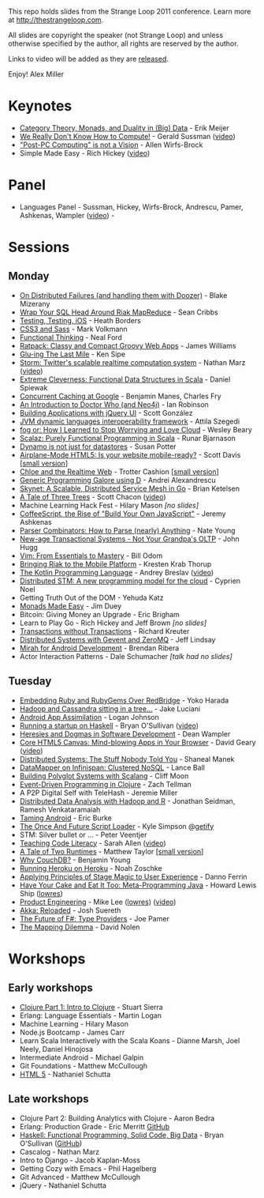 This repo holds slides from the Strange Loop 2011
conference.  Learn more at http://thestrangeloop.com.

All slides are copyright the speaker (not Strange Loop) 
and unless otherwise specified by the author, all 
rights are reserved by the author. 

Links to video will be added as they are [released](http://thestrangeloop.com/news/strange-loop-2011-video-schedule).

Enjoy!
Alex Miller

# Keynotes

* [Category Theory, Monads, and Duality in (Big) Data](http://queue.acm.org/detail.cfm?id=1961297) - Erik Meijer
* [We Really Don't Know How to Compute!](https://github.com/strangeloop/2011-slides/raw/master/Sussman-WeDontKnowHowToCompute.pdf) - Gerald Sussman ([video](http://www.infoq.com/presentations/We-Really-Dont-Know-How-To-Compute))
* ["Post-PC Computing" is not a Vision](https://github.com/strangeloop/2011-slides/raw/master/WirfsBrock-PostPC.pdf) - Allen Wirfs-Brock
* Simple Made Easy - Rich Hickey ([video](http://www.infoq.com/presentations/Simple-Made-Easy))

# Panel

* Languages Panel - Sussman, Hickey, Wirfs-Brock, Andrescu, Pamer, Ashkenas, Wampler ([video](http://www.infoq.com/presentations/Language-Panel))
                  - 
# Sessions

## Monday

* [On Distributed Failures (and handling them with Doozer)](https://github.com/strangeloop/2011-slides/raw/master/Mizerany-OnDistFailures.pdf) - Blake Mizerany
* [Wrap Your SQL Head Around Riak MapReduce](http://strangeloop-riak-mapred.heroku.com/) - Sean Cribbs
* [Testing, Testing, iOS](https://github.com/strangeloop/2011-slides/raw/master/Borders-TestingiOS.pdf) - Heath Borders
* [CSS3 and Sass](http://github.com/strangeloop/2011-slides/raw/master/Volkmann-CSS3andSass.pdf) - Mark Volkmann
* [Functional Thinking](http://github.com/strangeloop/2011-slides/raw/master/Ford-FunctionalThinking.pdf) - Neal Ford
* [Ratpack: Classy and Compact Groovy Web Apps](http://github.com/strangeloop/2011-slides/raw/master/Williams-RatpackClassyCompactGroovy.pdf) - James Williams
* [Glu-ing The Last Mile](http://github.com/strangeloop/2011-slides/raw/master/Sipe-Glu.pdf) - Ken Sipe
* [Storm: Twitter's scalable realtime computation system](https://github.com/strangeloop/2011-slides/raw/master/Marz-Storm.pdf) - Nathan Marz ([video](http://infoq.com/presentations/Storm))
* [Extreme Cleverness: Functional Data Structures in Scala](http://github.com/strangeloop/2011-slides/raw/master/Spiewak-FunctionalData.pdf) - Daniel Spiewak
* [Concurrent Caching at Google](http://github.com/strangeloop/2011-slides/raw/master/ManesFry-ConcurrentCachingAtGoogle.pdf) - Benjamin Manes, Charles Fry
* [An Introduction to Doctor Who (and Neo4j)](http://github.com/strangeloop/2011-slides/raw/master/Robinson-IntroDoctorWhoNeo4j.pdf) - Ian Robinson
* [Building Applications with jQuery UI](https://github.com/strangeloop/2011-slides/raw/master/Gonzalez-BuildingApplicationjQuery%20UI.pdf) - Scott González
* [JVM dynamic languages interoperability framework](https://github.com/strangeloop/2011-slides/raw/master/Szegedi-Dynalink.pdf) - Attila Szegedi
* [fog or: How I Learned to Stop Worrying and Love Cloud](https://github.com/strangeloop/2011-slides/raw/master/Beary-fog.pdf) - Wesley Beary
* [Scalaz: Purely Functional Programming in Scala](https://github.com/strangeloop/2011-slides/raw/master/Bjarnason-Scalaz.pdf) - Runar Bjarnason
* [Dynamo is not just for datastores](https://github.com/strangeloop/2011-slides/raw/master/Potter-DyamnoRiakCore.pdf) - Susan Potter
* [Airplane-Mode HTML5: Is your website mobile-ready?](https://github.com/strangeloop/2011-slides/raw/master/Davis-MobileHTML5.pdf) - Scott Davis [[small version](https://github.com/strangeloop/2011-slides/raw/master/Davis-MobileHTML5-small.pdf)]
* [Chloe and the Realtime Web](https://github.com/strangeloop/2011-slides/raw/master/Cashion-Chloe.pdf) - Trotter Cashion [[small version](https://github.com/strangeloop/2011-slides/raw/master/Cashion-Chloe-small.pdf)]
* [Generic Programming Galore using D](http://github.com/strangeloop/2011-slides/raw/master/Alexandrescu-GenericProgrammingD.pdf) - Andrei Alexandrescu
* [Skynet: A Scalable, Distributed Service Mesh in Go](https://github.com/strangeloop/2011-slides/raw/master/Ketelsen-Skynet.pdf) - Brian Ketelsen
* [A Tale of Three Trees](https://github.com/strangeloop/2011-slides/raw/master/Chacon-ThreeTrees.pdf) - Scott Chacon ([video](http://www.infoq.com/presentations/A-Tale-of-Three-Trees))
* Machine Learning Hack Fest  - Hilary Mason  *[no slides]* 
* [CoffeeScript, the Rise of "Build Your Own JavaScript"](http://github.com/strangeloop/2011-slides/raw/master/Ashkenas-CoffeeScript.pdf) - Jeremy Ashkenas
* [Parser Combinators: How to Parse (nearly) Anything](http://github.com/strangeloop/2011-slides/raw/master/Young-ParserCombinators.pdf) - Nate Young
* [New-age Transactional Systems - Not Your Grandpa's OLTP](https://github.com/strangeloop/2011-slides/raw/master/Hugg-NewAgeTransactionalSystems.pdf) - John Hugg
* [Vim: From Essentials to Mastery](https://github.com/strangeloop/2011-slides/raw/master/Odom-Vim.pdf) - Bill Odom
* [Bringing Riak to the Mobile Platform](http://github.com/strangeloop/2011-slides/raw/master/KrestenThorup-RiakMobile.pdf) - Kresten Krab Thorup
* [The Kotlin Programming Language](http://github.com/strangeloop/2011-slides/raw/master/Breslav-Kotlin.pdf) - Andrey Breslav ([video](http://www.infoq.com/presentations/The-Kotlin-Programming-Language))
* [Distributed STM: A new programming model for the cloud](http://github.com/strangeloop/2011-slides/raw/master/Noel-DistributedSTM.pdf) - Cyprien Noel
* Getting Truth Out of the DOM - Yehuda Katz
* [Monads Made Easy](http://github.com/strangeloop/2011-slides/raw/master/Duey-MonadsEasy.pdf) - Jim Duey
* Bitcoin: Giving Money an Upgrade - Eric Brigham
* Learn to Play Go - Rich Hickey and Jeff Brown  *[no slides]*
* [Transactions without Transactions](https://github.com/strangeloop/2011-slides/raw/master/Kreuter-TransactionsWithoutTransactions.pdf) - Richard Kreuter
* [Distributed Systems with Gevent and ZeroMQ](https://github.com/strangeloop/2011-slides/raw/master/Lindsay-DistributedGeventZmq.pdf) - Jeff Lindsay
* [Mirah for Android Development](http://github.com/strangeloop/2011-slides/raw/master/Ribera-MirahAndroidDevelopment.pdf) - Brendan Ribera
* Actor Interaction Patterns - Dale Schumacher  *[talk had no slides]*

## Tuesday

* [Embedding Ruby and RubyGems Over RedBridge](http://redbridge-at-strangeloop2011.herokuapp.com/slideshow) - Yoko Harada
* [Hadoop and Cassandra sitting in a tree...](https://github.com/strangeloop/2011-slides/raw/master/Luciani-HadoopCassandra.pdf) - Jake Luciani
* [Android App Assimilation](http://github.com/strangeloop/2011-slides/raw/master/Johnson-AndroidAppAssimilation.pdf) - Logan Johnson
* [Running a startup on Haskell](http://bos.github.com/strange-loop-2011/talk/talk.html) - Bryan O'Sullivan ([video](http://www.infoq.com/presentations/Running-a-Startup-on-Haskell))
* [Heresies and Dogmas in Software Development](https://github.com/strangeloop/2011-slides/raw/master/Wampler-HeresiesDogmasSoftwareDev.pdf)  - Dean Wampler
* [Core HTML5 Canvas: Mind-blowing Apps in Your Browser](http://corehtml5canvas.com/strangeloop-2011/index.html) - David Geary ([video](http://www.infoq.com/presentations/Core-HTML5-Canvas))
* [Distributed Systems: The Stuff Nobody Told You](http://github.com/strangeloop/2011-slides/raw/master/Manek-DistSystemsWhatNobodyToldYou.pdf) - Shaneal Manek
* [DataMapper on Infinispan: Clustered NoSQL](https://github.com/strangeloop/2011-slides/raw/master/Ball-DataMapperInfinispan.pdf) - Lance Ball
* [Building Polyglot Systems with Scalang](https://github.com/strangeloop/2011-slides/raw/master/Moon-Scalang.pdf) - Cliff Moon
* [Event-Driven Programming in Clojure](http://github.com/strangeloop/2011-slides/raw/master/Tellman-EventDrivenProgrammingInClojure.pdf) - Zach Tellman
* A P2P Digital Self with TeleHash - Jeremie Miller
* [Distributed Data Analysis with Hadoop and R](http://github.com/strangeloop/2011-slides/raw/master/Seidman-DistributedDataAnalysisHadoopR.pdf) - Jonathan Seidman, Ramesh Venkataramaiah
* [Taming Android](https://github.com/strangeloop/2011-slides/raw/master/Burke-TamingAndroid.pdf) - Eric Burke
* [The Once And Future Script Loader](http://github.com/strangeloop/2011-slides/raw/master/Simpson-Scriptloaders.pdf) - Kyle Simpson @[getify](http://twitter.com/getify)
* STM: Silver bullet or ...  - Peter Veentjer
* [Teaching Code Literacy](https://github.com/strangeloop/2011-slides/raw/master/Allen-TeachingCodeLiteracy.pdf) - Sarah Allen ([video](http://www.infoq.com/presentations/Easy-as-Pie-Teaching-Code-Literacy))
* [A Tale of Two Runtimes](https://github.com/strangeloop/2011-slides/raw/master/Taylor-Tale2Runtimes.pdf) - Matthew Taylor [[small version](https://github.com/strangeloop/2011-slides/raw/master/Taylor-Tale2Runtimes-small.pdf)]
* [Why CouchDB?](https://github.com/strangeloop/2011-slides/raw/master/Young-WhyCouchDB.pdf) - Benjamin Young
* [Running Heroku on Heroku](http://stloop.heroku.com) - Noah Zoschke
* [Applying Principles of Stage Magic to User Experience](https://github.com/strangeloop/2011-slides/raw/master/Ferrin-StageMagic.pdf) - Danno Ferrin
* [Have Your Cake and Eat It Too: Meta-Programming Java](https://github.com/strangeloop/2011-slides/raw/master/LewisShip-MetaprogrammingJava.pdf) - Howard Lewis Ship ([lowres](https://github.com/strangeloop/2011-slides/raw/master/LewisShip-MetaprogrammingJava-small.pdf))
* [Product Engineering](https://github.com/strangeloop/2011-slides/raw/master/Lee-ProductEngineering.pdf) - Mike Lee ([lowres](https://github.com/strangeloop/2011-slides/raw/master/Lee-ProductEngineering-small.pdf)) ([video](http://www.infoq.com/presentations/Product-Engineering))
* [Akka: Reloaded](http://github.com/strangeloop/2011-slides/raw/master/Suereth-AkkaReloaded.pdf) - Josh Suereth
* [The Future of F#: Type Providers](http://github.com/strangeloop/2011-slides/raw/master/Pamer-FutureOfFSharp.pdf) - Joe Pamer
* [The Mapping Dilemma](https://github.com/strangeloop/2011-slides/raw/master/Nolen-MappingDilemma.pdf) - David Nolen

# Workshops

## Early workshops

* [Clojure Part 1: Intro to Clojure](https://github.com/strangeloop/2011-slides/raw/master/Sierra-ClojureIntro.pdf) - Stuart Sierra
* Erlang: Language Essentials - Martin Logan
* Machine Learning - Hilary Mason
* Node.js Bootcamp - James Carr
* Learn Scala Interactively with the Scala Koans - Dianne Marsh, Joel Neely, Daniel Hinojosa
* Intermediate Android - Michael Galpin
* Git Foundations - Matthew McCullough
* [HTML 5](https://github.com/ntschutta/html5_workshop) - Nathaniel Schutta

## Late workshops

* Clojure Part 2: Building Analytics with Clojure - Aaron Bedra
* Erlang: Production Grade - Eric Merritt [GitHub](https://github.com/ericbmerritt/strangeloop-behaviours-and-applications)
* [Haskell: Functional Programming, Solid Code, Big Data](http://bos.github.com/strange-loop-2011/slides/slides.html) - Bryan O'Sullivan ([GitHub](https://github.com/bos/strange-loop-2011))
* Cascalog - Nathan Marz
* Intro to Django - Jacob Kaplan-Moss
* Getting Cozy with Emacs - Phil Hagelberg
* Git Advanced - Matthew McCullough
* jQuery - Nathaniel Schutta

